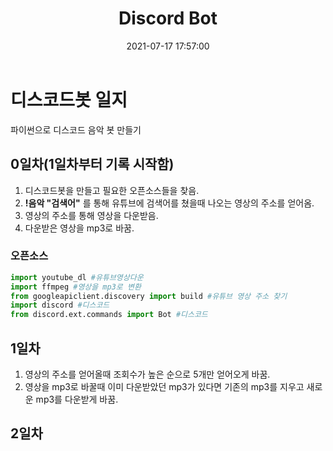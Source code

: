 ﻿---
layout: post
title:  "Discord Bot"
date:   2021-07-17 17:57:00
categories: jekyll update
permalink: /archivers/Discord Bot
---

# 디스코드봇 일지
파이썬으로 디스코드 음악 봇 만들기

## 0일차(1일차부터 기록 시작함)
1. 디스코드봇을 만들고 필요한 오픈소스들을 찾음.
2. **!음악 "검색어"** 를 통해 유튜브에 검색어를 쳤을때 나오는 영상의 주소를 얻어옴.
3. 영상의 주소를 통해 영상을 다운받음.
4. 다운받은 영상을 mp3로 바꿈.

### 오픈소스
```python
import youtube_dl #유튜브영상다운
import ffmpeg #영상을 mp3로 변환
from googleapiclient.discovery import build #유튜브 영상 주소 찾기
import discord #디스코드
from discord.ext.commands import Bot #디스코드
```

## 1일차
1. 영상의 주소를 얻어올때 조회수가 높은 순으로 5개만 얻어오게 바꿈.
2. 영상을 mp3로 바꿀때 이미 다운받았던 mp3가 있다면 기존의 mp3를 지우고 새로운 mp3를 다운받게 바꿈.

## 2일차